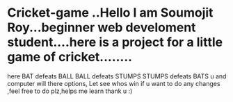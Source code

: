 # Cricket-game ..Hello I am Soumojit  Roy...beginner web develoment student....here is a project for a little game of cricket........  
here  BAT defeats BALL
BALL defeats  STUMPS
STUMPS defeats BATS
u and computer will there options,
Let see whos win
if u want to do any changes ,feel  free to do plz,helps me learn
thank u :)
